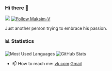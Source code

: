 ### Hi there 👋

![](https://komarev.com/ghpvc/?username=maksim-v&label=views)
[![Follow Maksim-V](https://img.shields.io/github/followers/maksim-v?label=Follow&style=social)](https://github.com/maksim-v)


Just another person trying to embrace his passion.

### 📊 Statistics
![Most Used Languages](https://github-readme-stats.vercel.app/api/top-langs/?username=maksim-v)
![GitHub Stats](https://github-readme-stats.vercel.app/api?username=maksim-v&theme=radical&show_icons=true&count_private=true)

- 📫 How to reach me: [vk.com](vk.com/forsaken96) [Gmail](max270071@gmail.com)

<!--
**maksim-v/maksim-v** is a ✨ _special_ ✨ repository because its `README.md` (this file) appears on your GitHub profile.

Here are some ideas to get you started:

- 🔭 I’m currently working on ...
- 🌱 I’m currently learning ...
- 👯 I’m looking to collaborate on ...
- 🤔 I’m looking for help with ...
- 💬 Ask me about ...
- 📫 How to reach me: ...
- 😄 Pronouns: ...
- ⚡ Fun fact: ...
-->
